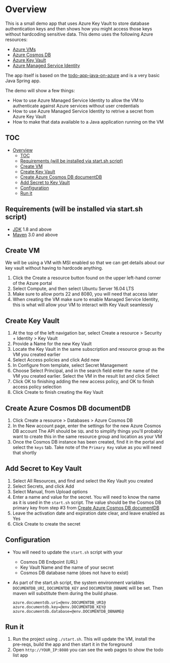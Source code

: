 # Overview

This is a small demo app that uses Azure Key Vault to store database authentication keys and then shows how you might access those keys without hardcoding sensitive data. This demo
uses the following Azure resources:

* [Azure VMs](https://docs.microsoft.com/en-us/azure/virtual-machines/)
* [Azure Cosmos DB](https://docs.microsoft.com/en-us/azure/cosmos-db/introduction)
* [Azure Key Vault](https://docs.microsoft.com/en-us/azure/key-vault/key-vault-overview)
* [Azure Managed Service Identity](https://docs.microsoft.com/en-us/azure/active-directory/managed-service-identity/overview)

The app itself is based on the [todo-app-java-on-azure](https://github.com/Microsoft/todo-app-java-on-azure) and is a very basic Java Spring app. 

The demo will show a few things:

* How to use Azure Managed Service Identity to allow the VM to authenticate against Azure
services without user credentials
* How to use Azure Managed Service Identity to retrive a secret from Azure Key Vault
* How to make that data available to a Java application running on the VM


## TOC

- [Overview](#overview)
  - [TOC](#toc)
  - [Requirements (will be installed via start.sh script)](#requirements-will-be-installed-via-startsh-script)
  - [Create VM](#create-vm)
  - [Create Key Vault](#create-key-vault)
  - [Create Azure Cosmos DB documentDB](#create-azure-cosmos-db-documentdb)
  - [Add Secret to Key Vault](#add-secret-to-key-vault)
  - [Configuration](#configuration)
  - [Run it](#run-it)

## Requirements (will be installed via start.sh script)

* [JDK](http://www.oracle.com/technetwork/java/javase/downloads/jdk8-downloads-2133151.html) 1.8 and above
* [Maven](https://maven.apache.org/) 3.0 and above

## Create VM

We will be using a VM with MSI enabled so that we can get details about our key vault without having to hardcode anything. 

1. Click the Create a resource button found on the upper left-hand corner of the Azure portal
2. Select Compute, and then select Ubuntu Server 16.04 LTS
3. Make sure to allow ports 22 and 8080, you will need that access later
4. When creating the VM make sure to enable Managed Service Identity, this is what will allow your VM to interact with Key Vault seamlessly


## Create Key Vault

1. At the top of the left navigation bar, select Create a resource > Security + Identity > Key Vault
2. Provide a Name for the new Key Vault
3. Locate the Key Vault in the same subscription and resource group as the VM you created earlier
4. Select Access policies and click Add new
5. In Configure from template, select Secret Management
6. Choose Select Principal, and in the search field enter the name of the VM you created earlier. Select the VM in the result list and click Select
7. Click OK to finishing adding the new access policy, and OK to finish access policy selection
8. Click Create to finish creating the Key Vault

## Create Azure Cosmos DB documentDB

1. Click Create a resource > Databases > Azure Cosmos DB
2. In the New account page, enter the settings for the new Azure Cosmos DB account The API should be `SQL` and to simplify things you'll probably want to create this in the same resource group and location as your VM
3. Once the Cosmos DB instance has been created, find it in the portal and select the `keys` tab. Take note of the `Primary Key` value as you will need that shortly

## Add Secret to Key Vault

1. Select All Resources, and find and select the Key Vault you created
2. Select Secrets, and click Add
3. Select Manual, from Upload options
4. Enter a name and value for the secret. You will need to know the name as it is used in the `start.sh` script. The value should be the Cosmos DB primary key from step #3 from [Create Azure Cosmos DB documentDB](#create-azure-cosmos-db-documentdb)
5. Leave the activation date and expiration date clear, and leave enabled as Yes
6. Click Create to create the secret



## Configuration

* You will need to update the `start.sh` script with your
  * Cosmos DB Endpoint (URL)
  * Key Vault Name and the name of your secret
  * Cosmos DB database name (does not have to exist)

* As part of the start.sh script, the system environment variables `DOCUMENTDB_URI`, `DOCUMENTDB_KEY` and `DOCUMENTDB_DBNAME` will be set.
  Then maven will substitute them during the build phase.
    ```
    azure.documentdb.uri=@env.DOCUMENTDB_URI@
    azure.documentdb.key=@env.DOCUMENTDB_KEY@
    azure.documentdb.database=@env.DOCUMENTDB_DBNAME@
    ``` 

## Run it

1. Run the project using `./start.sh`. This will update the VM, install the pre-reqs, build the app and then start it in the foreground
2. Open `http://YOUR_IP:8080` you can see the web pages to show the todo list app

